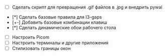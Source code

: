 * [ ] Сделать скрипт для превращения .gif файлов в .jpg и внедрить pywal
* [*] Сделать базовые правила для I3-gaps
* [+-] Добавить базовые комбинации клавиш
* [*] Сделать динамические обои рабочего стола
* [ ] Настроить Picom
* [ ] Настроить терминалы и другие приложения
* [ ] Стилизовать границы окон
